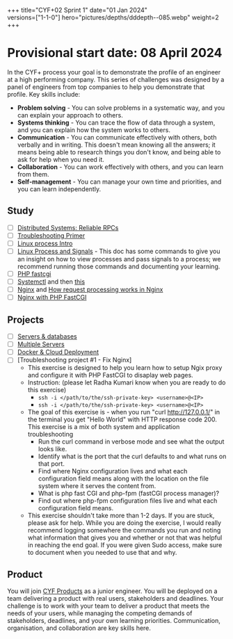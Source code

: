 +++
title="CYF+02 Sprint 1"
date="01 Jan 2024"    
versions=["1-1-0"]
hero="pictures/depths/dddepth--085.webp"
weight=2
+++

# Provisional start date: 08 April 2024

In the CYF+ process your goal is to demonstrate the profile of an engineer at a high performing company. This series of challenges was designed by a panel of engineers from top companies to help you demonstrate that profile. Key skills include:

- **Problem solving** - You can solve problems in a systematic way, and you can explain your approach to others.
- **Systems thinking** - You can trace the flow of data through a system, and you can explain how the system works to others.
- **Communication** - You can communicate effectively with others, both verbally and in writing. This doesn't mean knowing all the answers; it means being able to research things you don't know, and being able to ask for help when you need it.
- **Collaboration** - You can work effectively with others, and you can learn from them.
- **Self-management** - You can manage your own time and priorities, and you can learn independently.

## Study

- [ ] [Distributed Systems: Reliable RPCs](../../primers/distributed-software-systems-architecture/reliable-rpcs)
- [ ] [Troubleshooting Primer](../../primers/troubleshooting/)
- [ ] [Linux process Intro](https://tldp.org/LDP/tlk/kernel/processes.html)
- [ ] [Linux Process and Signals](https://www.bogotobogo.com/Linux/linux_process_and_signals.php) - This doc has some commands to give you an insight on how to view processes and pass signals to a process; we recommend running those commands and documenting your learning.
- [ ] [PHP fastcgi](https://www.php.net/manual/en/install.fpm.php)
- [ ] [Systemctl](https://www.freedesktop.org/software/systemd/man/systemctl.html) and then [this](https://www.redhat.com/sysadmin/linux-systemctl-manage-services)
- [ ] [Nginx](https://nginx.org/en/docs/) and [How request processing works in Nginx](https://nginx.org/en/docs/http/request_processing.html)
- [ ] [Nginx with PHP FastCGI](https://www.nginx.com/resources/wiki/start/topics/examples/phpfcgi/)

## Projects

- [ ] [Servers & databases](../../projects/server-database)
- [ ] [Multiple Servers](../../projects/multiple-servers)
- [ ] [Docker & Cloud Deployment](../../projects/docker-cloud)
- [ ] [Troubleshooting project #1 - Fix Nginx]
    - This exercise is designed to help you learn how to setup Ngix proxy and configure it with PHP FastCGI to disaplay web pages.
    - Instruction: (please let Radha Kumari know when you are ready to do this exercise)
        - `ssh -i </path/to/the/ssh-private-key> <username>@<IP>`
        - `ssh -i </path/to/the/ssh-private-key> <username>@<IP>`
    - The goal of this exercise is - when you run "curl http://127.0.0.1/" in the terminal you get "Hello World" with HTTP response code 200. This exercise is a mix of both system and application troubleshooting
        - Run the curl command in verbose mode and see what the output looks like.
        - Identify what is the port that the curl defaults to and what runs on that port.
        - Find where Nginx configuration lives and what each configuration field means along with the location on the file system where it serves the content from.
        - What is php fast CGI and php-fpm (fastCGI process manager)?
        - Find out where php-fpm configuration files live and what each configuration field means.
    - This exercise shouldn't take more than 1-2 days. If you are stuck, please ask for help. While you are doing the exercise, I would really recommend logging somewhere the commands you run and noting what information that gives you and whether or not that was helpful in reaching the end goal. If you were given Sudo access, make sure to document when you needed to use that and why.

## Product

You will join [CYF Products](https://codeyourfuture.io/volunteers/) as a junior engineer. You will be deployed on a team delivering a product with real users, stakeholders and deadlines. Your challenge is to work with your team to deliver a product that meets the needs of your users, while managing the competing demands of stakeholders, deadlines, and your own learning priorities. Communication, organisation, and collaboration are key skills here.
